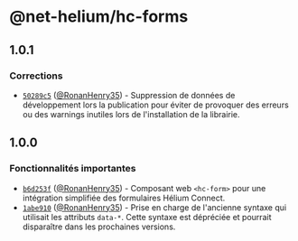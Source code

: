 # @net-helium/hc-forms

## 1.0.1

### Corrections

- [`50289c5`](https://github.com/NetHelium/js-libs/commit/50289c55ccdada7ed3f5a2c47946b3b89e527910) ([@RonanHenry35](https://github.com/RonanHenry35)) - Suppression de données de développement lors la publication pour éviter de provoquer des erreurs ou des warnings inutiles lors de l'installation de la librairie.

## 1.0.0

### Fonctionnalités importantes

- [`b6d253f`](https://github.com/NetHelium/js-libs/commit/b6d253f0427a620794b1590b6921221b473a77f6) ([@RonanHenry35](https://github.com/RonanHenry35)) - Composant web `<hc-form>` pour une intégration simplifiée des formulaires Hélium Connect.
- [`1abe910`](https://github.com/NetHelium/js-libs/commit/1abe9102d0b896da1a01561d27e0dfd40aeaf37e) ([@RonanHenry35](https://github.com/RonanHenry35)) - Prise en charge de l'ancienne syntaxe qui utilisait les attributs `data-*`. Cette syntaxe est dépréciée et pourrait disparaître dans les prochaines versions.
